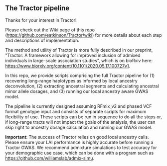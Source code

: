 ## The Tractor pipeline

Thanks for your interest in Tractor!

Please check out the Wiki page of this repo (https://github.com/eatkinson/Tractor/wiki) for more details about each step and descriptions of implementation.

The method and utility of Tractor is more fully described in our preprint, "Tractor: A framework allowing for improved inclusion of admixed individuals in large-scale association studies", which is on bioRxiv here: https://www.biorxiv.org/content/10.1101/2020.05.17.100727v1.


In this repo, we provide scripts comprising the full Tractor pipeline for (1) recovering long-range haplotypes as informed by local ancestry deconvolution, (2) extracting ancestral segments and calculating ancestral minor allele dosages, and (3) running our local ancestry aware GWAS model.

The pipeline is currently designed assuming RFmix_v2 and phased VCF format genotype input and consists of separate scripts for maximum flexibility of use. These scripts can be run in sequence to do all the steps or, if long-range tracts will not impact the goals of the analysis, the user can skip right to ancestry dosage calculation and running our GWAS model.


**Important**: The success of Tractor relies on good local ancestry calls. Please ensure your LAI performance is highly accurate before running a Tractor GWAS. We recommend admixture simulations to test accuracy for your demographic use case, which can be done with a program such as https://github.com/williamslab/admix-simu. 

